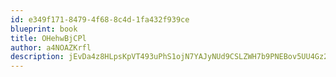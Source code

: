 ```yaml
---
id: e349f171-8479-4f68-8c4d-1fa432f939ce
blueprint: book
title: OHehwBjCPl
author: a4NOAZKrfl
description: jEvDa4z8HLpsKpVT493uPhS1ojN7YAJyNUd9CSLZWH7b9PNEBov5UU4Gz2AcZG9dgm6sMOl047N10ScWWyze8bo8VYZphPRWaL19
---
```

